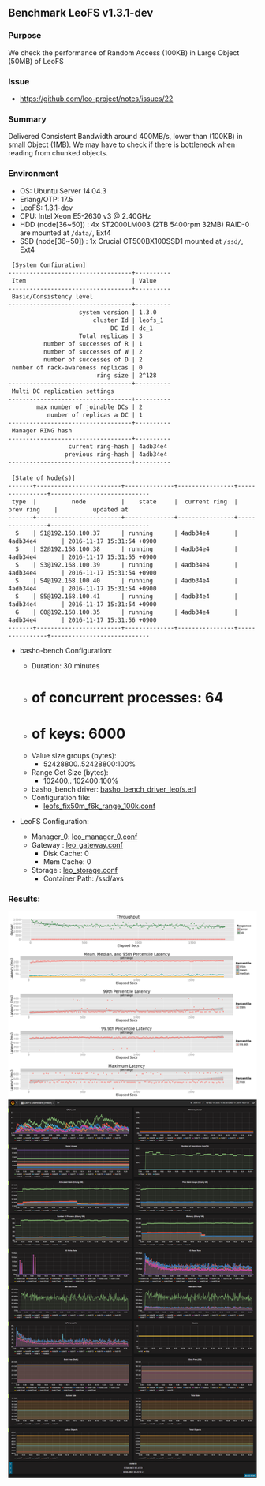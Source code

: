 ## Benchmark LeoFS v1.3.1-dev

### Purpose
We check the performance of Random Access (100KB) in Large Object (50MB) of LeoFS

### Issue
* https://github.com/leo-project/notes/issues/22

### Summary
Delivered Consistent Bandwidth around 400MB/s, lower than (100KB) in small Object (1MB).
We may have to check if there is bottleneck when reading from chunked objects.

### Environment

* OS: Ubuntu Server 14.04.3
* Erlang/OTP: 17.5
* LeoFS: 1.3.1-dev
* CPU: Intel Xeon E5-2630 v3 @ 2.40GHz
* HDD (node[36~50]) : 4x ST2000LM003 (2TB 5400rpm 32MB) RAID-0 are mounted at `/data/`, Ext4
* SSD (node[36~50]) : 1x Crucial CT500BX100SSD1 mounted at `/ssd/`, Ext4

```
 [System Confiuration]
-----------------------------------+----------
 Item                              | Value
-----------------------------------+----------
 Basic/Consistency level
-----------------------------------+----------
                    system version | 1.3.0
                        cluster Id | leofs_1
                             DC Id | dc_1
                    Total replicas | 3
          number of successes of R | 1
          number of successes of W | 2
          number of successes of D | 2
 number of rack-awareness replicas | 0
                         ring size | 2^128
-----------------------------------+----------
 Multi DC replication settings
-----------------------------------+----------
        max number of joinable DCs | 2
           number of replicas a DC | 1
-----------------------------------+----------
 Manager RING hash
-----------------------------------+----------
                 current ring-hash | 4adb34e4
                previous ring-hash | 4adb34e4
-----------------------------------+----------

 [State of Node(s)]
-------+------------------------+--------------+----------------+----------------+----------------------------
 type  |          node          |    state     |  current ring  |   prev ring    |          updated at
-------+------------------------+--------------+----------------+----------------+----------------------------
  S    | S1@192.168.100.37      | running      | 4adb34e4       | 4adb34e4       | 2016-11-17 15:31:54 +0900
  S    | S2@192.168.100.38      | running      | 4adb34e4       | 4adb34e4       | 2016-11-17 15:31:55 +0900
  S    | S3@192.168.100.39      | running      | 4adb34e4       | 4adb34e4       | 2016-11-17 15:31:54 +0900
  S    | S4@192.168.100.40      | running      | 4adb34e4       | 4adb34e4       | 2016-11-17 15:31:54 +0900
  S    | S5@192.168.100.41      | running      | 4adb34e4       | 4adb34e4       | 2016-11-17 15:31:54 +0900
  G    | G0@192.168.100.35      | running      | 4adb34e4       | 4adb34e4       | 2016-11-17 15:31:56 +0900
-------+------------------------+--------------+----------------+----------------+----------------------------

```

* basho-bench Configuration:
    * Duration: 30 minutes
    * # of concurrent processes: 64
    * # of keys: 6000
    * Value size groups (bytes):
        * 52428800..52428800:100%
    * Range Get Size (bytes):
        *   102400..  102400:100%
    * basho_bench driver: [basho_bench_driver_leofs.erl](https://github.com/leo-project/basho_bench/blob/master/src/basho_bench_driver_leofs.erl)
    * Configuration file: 
        * [leofs_fix50m_f6k_range_100k.conf](leofs_fix50m_f6k_range_100k.conf)

* LeoFS Configuration:
    * Manager_0: [leo_manager_0.conf](conf/G0/leo_manager.conf)
    * Gateway  : [leo_gateway.conf](conf/G0/leo_gateway.conf)
        * Disk Cache: 0
        * Mem Cache:  0
    * Storage  : [leo_storage.conf](conf/S0/leo_storage.conf)
        * Container Path: /ssd/avs

### Results:
![ops-latency](summary.png)
![monitoring-results](grafana.png)
